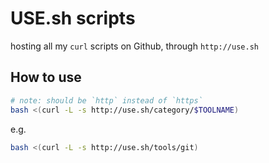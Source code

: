 # USE.sh scripts
hosting all my `curl` scripts on Github, through `http://use.sh`

## How to use
```bash
# note: should be `http` instead of `https`
bash <(curl -L -s http://use.sh/category/$TOOLNAME)
```
e.g.

```bash
bash <(curl -L -s http://use.sh/tools/git)
```
